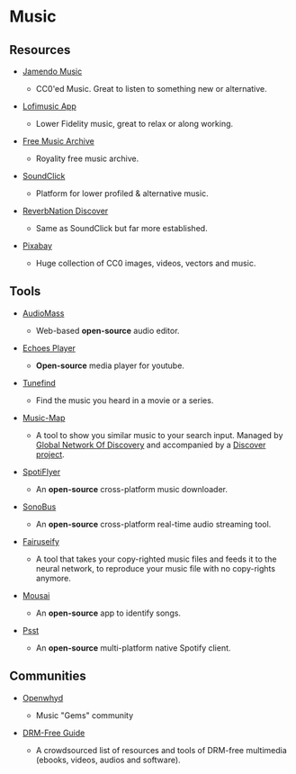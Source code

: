 # Music

## Resources

* [Jamendo Music](https://www.jamendo.com)
  
   * CC0'ed Music. Great to listen to something new or alternative.

* [Lofimusic App](https://lofimusic.app)
  
   * Lower Fidelity music, great to relax or along working.

* [Free Music Archive](https://freemusicarchive.org)
  
   * Royality free music archive.

* [SoundClick](https://www.soundclick.com)
  
   * Platform for lower profiled & alternative music.

* [ReverbNation Discover](https://www.reverbnation.com/main/discover?genre=metal)
  
   * Same as SoundClick but far more established.

* [Pixabay](https://pixabay.com)
  
   - Huge collection of CC0 images, videos, vectors and music.

## Tools

* [AudioMass](https://audiomass.co)
  
   * Web-based **open-source** audio editor.

* [Echoes Player](https://echoesplayer.com)
  
   * **Open-source** media player for youtube.

* [Tunefind](https://www.tunefind.com)
  
   * Find the music you heard in a movie or a series.

* [Music-Map](https://www.music-map.com)
  
   - A tool to show you similar music to your search input. Managed by [Global Network Of Discovery](https://www.gnod.com) and accompanied by a [Discover project](https://www.gnoosic.com).

* [SpotiFlyer](https://github.com/Shabinder/SpotiFlyer)
  
   * An **open-source** cross-platform music downloader.

* [SonoBus](https://github.com/sonosaurus/sonobus)
  
   * An **open-source** cross-platform real-time audio streaming tool.

* [Fairuseify](https://fairuseify.ml)
  
   * A tool that takes your copy-righted music files and feeds it to the neural network, to reproduce your music file with no copy-rights anymore.

* [Mousai](https://github.com/SeaDve/Mousai)
  
   * An **open-source** app to identify songs.

* [Psst](https://github.com/jpochyla/psst)
  
   * An **open-source** multi-platform native Spotify client.

## Communities

* [Openwhyd](https://openwhyd.org/)
  
   * Music "Gems" community

* [DRM-Free Guide](https://www.defectivebydesign.org/guide)
  
   * A crowdsourced list of resources and tools of DRM-free multimedia (ebooks, videos, audios and software).
